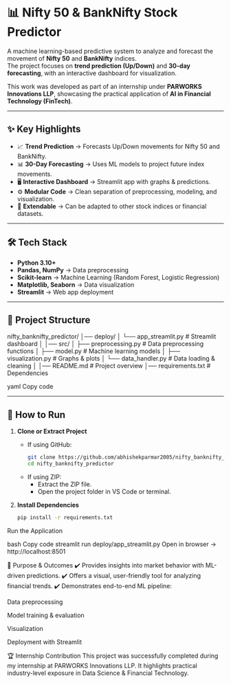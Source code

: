 # 📊 Nifty 50 & BankNifty Stock Predictor  

A machine learning-based predictive system to analyze and forecast the movement of **Nifty 50** and **BankNifty** indices.  
The project focuses on **trend prediction (Up/Down)** and **30-day forecasting**, with an interactive dashboard for visualization.  

This work was developed as part of an internship under **PARWORKS Innovations LLP**, showcasing the practical application of **AI in Financial Technology (FinTech)**.  

---

## ✨ Key Highlights  

- 📈 **Trend Prediction** → Forecasts Up/Down movements for Nifty 50 and BankNifty.  
- 📊 **30-Day Forecasting** → Uses ML models to project future index movements.  
- 🖥️ **Interactive Dashboard** → Streamlit app with graphs & predictions.  
- ⚙️ **Modular Code** → Clean separation of preprocessing, modeling, and visualization.  
- 🔄 **Extendable** → Can be adapted to other stock indices or financial datasets.  

---

## 🛠️ Tech Stack  

- **Python 3.10+**  
- **Pandas, NumPy** → Data preprocessing  
- **Scikit-learn** → Machine Learning (Random Forest, Logistic Regression)  
- **Matplotlib, Seaborn** → Data visualization  
- **Streamlit** → Web app deployment  

---

## 📂 Project Structure  

nifty_banknifty_predictor/
│── deploy/
│ └── app_streamlit.py # Streamlit dashboard
│
│── src/
│ ├── preprocessing.py # Data preprocessing functions
│ ├── model.py # Machine learning models
│ ├── visualization.py # Graphs & plots
│ └── data_handler.py # Data loading & cleaning
│
│── README.md # Project overview
│── requirements.txt # Dependencies

yaml
Copy code

---

## 🚀 How to Run  

1. **Clone or Extract Project**  
   - If using GitHub:  
     ```bash
     git clone https://github.com/abhishekparmar2005/nifty_banknifty_predictor.git
     cd nifty_banknifty_predictor
     ```
   - If using ZIP:  
     - Extract the ZIP file.  
     - Open the project folder in VS Code or terminal.  

2. **Install Dependencies**  
   ```bash
   pip install -r requirements.txt
Run the Application

bash
Copy code
streamlit run deploy/app_streamlit.py
Open in browser → http://localhost:8501

🎯 Purpose & Outcomes
✔️ Provides insights into market behavior with ML-driven predictions.
✔️ Offers a visual, user-friendly tool for analyzing financial trends.
✔️ Demonstrates end-to-end ML pipeline:

Data preprocessing

Model training & evaluation

Visualization

Deployment with Streamlit

🏆 Internship Contribution
This project was successfully completed during my internship at PARWORKS Innovations LLP.
It highlights practical industry-level exposure in Data Science & Financial Technology.
